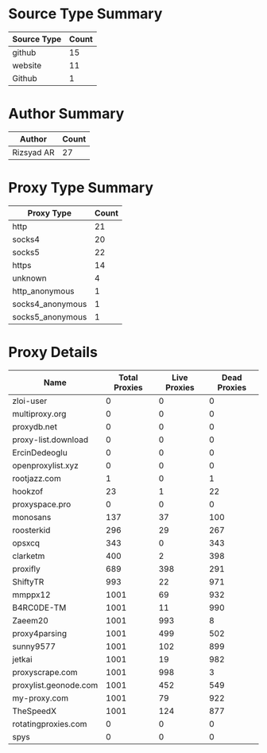 # Source Type Summary

| Source Type | Count |
|-------------|-------|
| github | 15 |
| website | 11 |
| Github | 1 |


# Author Summary

| Author | Count |
|--------|-------|
| Rizsyad AR | 27 |


# Proxy Type Summary

| Proxy Type | Count |
|------------|-------|
| http | 21 |
| socks4 | 20 |
| socks5 | 22 |
| https | 14 |
| unknown | 4 |
| http_anonymous | 1 |
| socks4_anonymous | 1 |
| socks5_anonymous | 1 |


# Proxy Details

| Name | Total Proxies | Live Proxies | Dead Proxies |
|------|---------------|--------------|---------------|
| zloi-user | 0 | 0 | 0 |
| multiproxy.org | 0 | 0 | 0 |
| proxydb.net | 0 | 0 | 0 |
| proxy-list.download | 0 | 0 | 0 |
| ErcinDedeoglu | 0 | 0 | 0 |
| openproxylist.xyz | 0 | 0 | 0 |
| rootjazz.com | 1 | 0 | 1 |
| hookzof | 23 | 1 | 22 |
| proxyspace.pro | 0 | 0 | 0 |
| monosans | 137 | 37 | 100 |
| roosterkid | 296 | 29 | 267 |
| opsxcq | 343 | 0 | 343 |
| clarketm | 400 | 2 | 398 |
| proxifly | 689 | 398 | 291 |
| ShiftyTR | 993 | 22 | 971 |
| mmppx12 | 1001 | 69 | 932 |
| B4RC0DE-TM | 1001 | 11 | 990 |
| Zaeem20 | 1001 | 993 | 8 |
| proxy4parsing | 1001 | 499 | 502 |
| sunny9577 | 1001 | 102 | 899 |
| jetkai | 1001 | 19 | 982 |
| proxyscrape.com | 1001 | 998 | 3 |
| proxylist.geonode.com | 1001 | 452 | 549 |
| my-proxy.com | 1001 | 79 | 922 |
| TheSpeedX | 1001 | 124 | 877 |
| rotatingproxies.com | 0 | 0 | 0 |
| spys | 0 | 0 | 0 |
